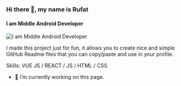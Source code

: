 ### Hi there 👋, my name is Rufat
#### I am Middle Android Developer
![I am Middle Android Developer](https://bilgi.uz/upload/resize_cache/iblock/3d6/74ramdqli5di4tj1l8cw5lv255gd9tm3/780_470_2/HeroHomepage_2880x1200.max-1300x1300.jpg)

I made this project just for fun, it allows you to create nice and simple GitHub Readme files that you can copy/paste and use in your profile.

Skills: VUE JS / REACT / JS / HTML / CSS

- 🔭 I’m currently working on this page. 




